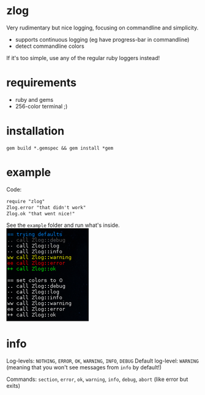 # zlog

Very rudimentary but nice logging, focusing on commandline and simplicity.

* supports continuous logging (eg have progress-bar in commandline)
* detect commandline colors

If it's too simple, use any of the regular ruby loggers instead!

# requirements

* ruby and gems
* 256-color terminal ;)

# installation

    gem build *.gemspec && gem install *gem

# example

Code:

    require "zlog"
    Zlog.error "that didn't work"
    Zlog.ok "that went nice!"

See the `example` folder and run what's inside.
![Example image in example/example.output.png](example/example.output.png "Example output")

# info

Log-levels: `NOTHING`, `ERROR`, `OK`, `WARNING`, `INFO`, `DEBUG`
Default log-level: `WARNING` (meaning that you won't see messages from `info` by default!)

Commands: `section`, `error`, `ok`, `warning`, `info`, `debug`, `abort` (like error but exits)